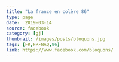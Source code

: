 ```yaml
---
title: "La france en colère 86"
type: page
date:  2019-03-14
source: facebook
category: [gj]
thumbnail: /images/posts/bloquons.jpg
tags: [FR,FR-NAQ,86]
link: https://www.facebook.com/bloquons/
---
```

